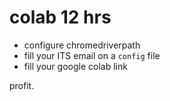 # colab 12 hrs

- configure chromedriverpath
- fill your ITS email on a `config` file
- fill your google colab link

profit.
